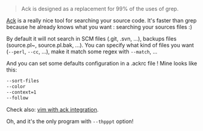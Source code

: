> Ack is designed as a replacement for 99% of the uses of grep.

[Ack](https://metacpan.org/module/App::Ack) is a really nice tool for searching your source code. It's faster than grep because he already knows what you want : searching your sources files :)

By default it will not search in SCM files (.git, .svn, ...), backups files (source.pl~, source.pl.bak, ...). You can specify what kind of files you want (`--perl`, `--cc`, ...), make it match some regex with `--match`, ...

And you can set some defaults configuration in a .ackrc file ! Mine looks like this:

```sh
--sort-files
--color
--context=1
--follow
```

Check also: [vim with ack integration](http://use.perl.org/use.perl.org/_Ovid/journal/36430.html).

Oh, and it's the only program with `--thpppt` option!
